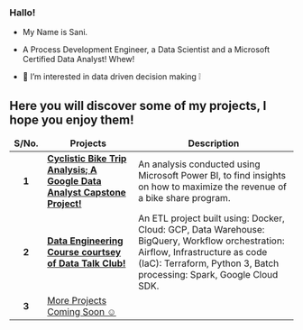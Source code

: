 ### Hallo! 

- My Name is Sani. 

- A Process Development Engineer, a Data Scientist and a Microsoft Certified Data Analyst! Whew!

- 👀 I’m interested in data driven decision making ❕

<h2>Here you will discover some of my projects, I hope you enjoy them!</h2>
<table>
  <thead align="center">
    <tr border: none;>
      <td><b>S/No.</b></td>
      <td><b>Projects</b></td>
      <td><b>Description</b></td>
    </tr>
  </thead>
  <tbody>
     <tr>
      <td align="center"><b>1</b></td>
      <td><a href="https://github.com/SaniSafiyanu/Cyclistic-Bike-Share"><b>Cyclistic Bike Trip Analysis; A Google Data Analyst Capstone Project!</b></a></td>
      <td>An analysis conducted using Microsoft Power BI, to find insights on how to maximize the revenue of a bike share program.</td>
        </tr>
      <tr>
      <td align="center"><b>2</b></td>
      <td><a href="https://github.com/SaniSafiyanu/Data_Engineering"><b>Data Engineering Course courtsey of Data Talk Club!</b></a></td>
      <td>An ETL project built using: Docker, Cloud: GCP, Data Warehouse: BigQuery, Workflow orchestration: Airflow, Infrastructure as code (IaC): Terraform, Python 3, Batch processing: Spark, Google Cloud SDK.</td>
        </tr>
      <tr>
      <td align="center"><b>3</b></td>
      <td><a href="https://github.com/SaniSafiyanu/MachineLearningZoomcamp!</b></a></td>
      <td>A machine learning engineering course with weekly homeworks and personal projects</td>
        </tr>
  </tbody>
</table>

### More Projects Coming Soon ☺️ 



